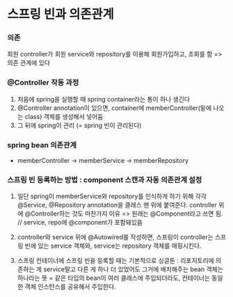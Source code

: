 # 스프링 빈과 의존관계
 
### 의존
회원 controller가 회원 service와 repository를 이용해 회원가입하고, 조회를 함
=> 의존 관계에 있다

### @Controller 작동 과정
1. 처음에 spring을 실행할 때 spring container라는 통이 하나 생긴다
2. @Controller annotation이 있으면, container에 memberController(밑에 나오는 class) 객체를 생성해서 넣어둠
3. 그 뒤에 spring이 관리 (= spring 빈이 관리된다)


### spring bean 의존관계
- memberController -> memberService -> memberRepository

### 스프링 빈 등록하는 방법 : component 스캔과 자동 의존관계 설정
1. 일단 spring이 memberService와 repository를 인식하게 하기 위해 
   각각 @Service, @Repository annotation을 클래스 맨 위에 붙여준다.
   controller 위에 @Controller하는 것도 마찬가지 이유
    => 원래는 @Component라고 쓰면 됨. // service, repo에 @component가 포함돼있음

2. controller와 service 위에 @Autowired를 작성하면,
  스프링이 controller는 스프링 빈에 있는 service 객체와, service는 repository 객체를 매핑시킨다.

3. 스프링 컨테이너에 스프링 빈을 등록할 때는 기본적으로 싱글톤
   : 리포지토리에 의존하는 게 service말고 다른 게 하나 더 있었어도 그거에 배치해주는 
     bean 객체는 하나라는 뜻
    = 같은 타입의 bean이 여러 클래스에 주입되더라도, 컨테이너는 동일한 객체 인스턴스를 공유해서 주입한다.
